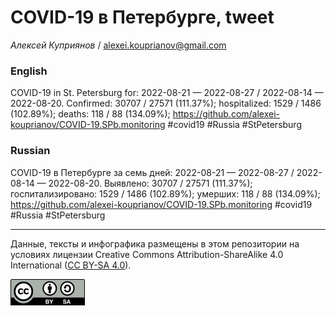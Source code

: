 COVID-19 в Петербурге, tweet
============================

*Алексей Куприянов* /
<a href="mailto:alexei.kouprianov@gmail.com" class="email">alexei.kouprianov@gmail.com</a>

### English

COVID-19 in St. Petersburg for: 2022-08-21 — 2022-08-27 / 2022-08-14 —
2022-08-20. Сonfirmed: 30707 / 27571 (111.37%); hospitalized: 1529 /
1486 (102.89%); deaths: 118 / 88 (134.09%);
<a href="https://github.com/alexei-kouprianov/COVID-19.SPb.monitoring" class="uri">https://github.com/alexei-kouprianov/COVID-19.SPb.monitoring</a>
\#covid19 \#Russia \#StPetersburg

### Russian

COVID-19 в Петербурге за семь дней: 2022-08-21 — 2022-08-27 / 2022-08-14
— 2022-08-20. Выявлено: 30707 / 27571 (111.37%); госпитализировано: 1529
/ 1486 (102.89%); умерших: 118 / 88 (134.09%);
<a href="https://github.com/alexei-kouprianov/COVID-19.SPb.monitoring" class="uri">https://github.com/alexei-kouprianov/COVID-19.SPb.monitoring</a>
\#covid19 \#Russia \#StPetersburg

------------------------------------------------------------------------

Данные, тексты и инфографика размещены в этом репозитории на условиях
лицензии Creative Commons Attribution-ShareAlike 4.0 International ([CC
BY-SA 4.0](https://creativecommons.org/licenses/by-sa/4.0/)).

![](../misc/CC-BY-SA-icon.png "CC-BY-SA")
